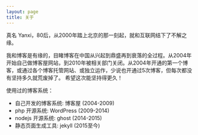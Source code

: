 ```yaml
---
layout: page
title: 关于
---
```


真名 Yanxi，80后，从2000年踏上北京的那一刻起，就和互联网结下了不解之缘。

我和博客是有缘的，目睹博客在中国从兴起到鼎盛再到衰落的全过程。从2004年开始自己做博客屋网站，到2010年被相关部门关闭。从2004年开通的第一个博客，或通过各个博客托管网站、或独立运作，少说也开通过5次博客，但每次都没有坚持多久就荒废掉了。
希望这次能坚持得更久！

使用过的博客系统：

* 自己开发的博客系统: 博客屋 (2004-2009)
* php 开源系统: WordPress (2009-2014)
* nodejs 开源系统: ghost (2014-2015)
* 静态页面生成工具: jekyll (2015至今)
